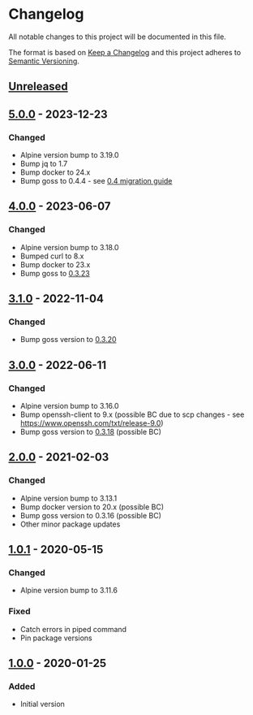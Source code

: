 # Changelog

All notable changes to this project will be documented in this file.

The format is based on [Keep a Changelog](http://keepachangelog.com/en/1.0.0/)
and this project adheres to [Semantic Versioning](http://semver.org/spec/v2.0.0.html).

## [Unreleased]

## [5.0.0] - 2023-12-23
### Changed
- Alpine version bump to 3.19.0
- Bump jq to 1.7
- Bump docker to 24.x
- Bump goss to 0.4.4 - see [0.4 migration guide](https://github.com/goss-org/goss/blob/master/docs/v4_migration.md)

## [4.0.0] - 2023-06-07
### Changed
- Alpine version bump to 3.18.0
- Bumped curl to 8.x
- Bump docker to 23.x
- Bump goss to [0.3.23](https://github.com/aelsabbahy/goss/releases/tag/v0.3.23)

## [3.1.0] - 2022-11-04
### Changed
- Bump goss version to [0.3.20](https://github.com/aelsabbahy/goss/releases/tag/v0.3.20)

## [3.0.0] - 2022-06-11
### Changed
- Alpine version bump to 3.16.0
- Bump openssh-client to 9.x (possible BC due to scp changes - see https://www.openssh.com/txt/release-9.0)
- Bump goss version to [0.3.18](https://github.com/aelsabbahy/goss/releases/tag/v0.3.18) (possible BC)

## [2.0.0] - 2021-02-03
### Changed
- Alpine version bump to 3.13.1
- Bump docker version to 20.x (possible BC)
- Bump goss version to 0.3.16 (possible BC)
- Other minor package updates

## [1.0.1] - 2020-05-15
### Changed
- Alpine version bump to 3.11.6

### Fixed
- Catch errors in piped command
- Pin package versions

## [1.0.0] - 2020-01-25
### Added
- Initial version

[Unreleased]: https://github.com/particleflux/circleci-docker-dgoss/compare/5.0.0...HEAD
[5.0.0]: https://github.com/particleflux/circleci-docker-dgoss/compare/4.0.0...5.0.0
[4.0.0]: https://github.com/particleflux/circleci-docker-dgoss/compare/3.1.0...4.0.0
[3.1.0]: https://github.com/particleflux/circleci-docker-dgoss/compare/3.0.0...3.1.0
[3.0.0]: https://github.com/particleflux/circleci-docker-dgoss/compare/2.0.0...3.0.0
[2.0.0]: https://github.com/particleflux/circleci-docker-dgoss/compare/1.0.1...2.0.0
[1.0.1]: https://github.com/particleflux/circleci-docker-dgoss/compare/1.0.0...1.0.1
[1.0.0]: https://github.com/particleflux/circleci-docker-dgoss/releases/tag/1.0.0
